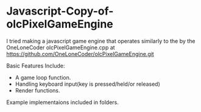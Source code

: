 # Javascript-Copy-of-olcPixelGameEngine

I tried making a javascript game engine that operates similarly to the by the OneLoneCoder olcPixelGameEngine.cpp at https://github.com/OneLoneCoder/olcPixelGameEngine.git

Basic Features Include:
* A game loop function.
* Handling keyboard input(key is pressed/held/or released)
* Render functions.
  
 Example implementaions included in folders.
